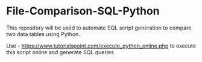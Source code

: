 # File-Comparison-SQL-Python

This repository will be used to automate SQL script generation to compare two data tables using Python.

Use - https://www.tutorialspoint.com/execute_python_online.php to execute this script online and generate SQL queries